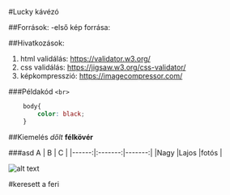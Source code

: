 #Lucky kávézó

##Források:
-első kép forrása:

##Hivatkozások:
1. html validálás: https://validator.w3.org/
2. css validálás: https://jigsaw.w3.org/css-validator/
3. képkompresszió: https://imagecompressor.com/


###Példakód
`<br>`

```css
    body{
        color: black;
    }
```

##Kiemelés
_dőlt_
__félkövér__

###asd
 A      | B       | C      |
|------:|:-------:|-------:|
|Nagy   |Lajos    |fotós   |


![alt text](https://i1.sndcdn.com/artworks-EC5k5lHzgHPLsyzW-Uxz2Qg-t500x500.jpg)


#keresett a feri

